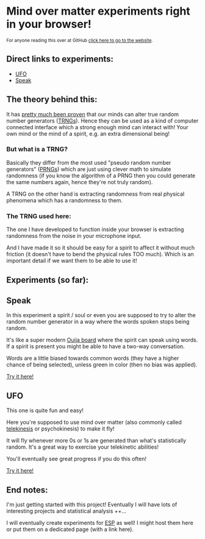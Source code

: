 
# Mind over matter experiments right in your browser!

<sub>For anyone reading this over at GitHub [click here to go to the website](https://joakimch.github.io/TRNG-Mind-Over-Matter-Experiments/).</sub>

## Direct links to experiments:

* [UFO](./ufo)
* [Speak](./speak)

## The theory behind this:

It has [pretty much been proven](https://www.ncbi.nlm.nih.gov/pmc/articles/PMC5872141/) that our minds can alter true random number generators ([TRNGs](https://en.wikipedia.org/wiki/Hardware_random_number_generator)). Hence they can be used as a kind of computer connected interface which a strong enough mind can interact with! Your own mind or the mind of a spirit, e.g. an extra dimensional being!

### But what is a TRNG?

Basically they differ from the most used "pseudo random number generators" ([PRNGs](https://en.wikipedia.org/wiki/Pseudorandom_number_generator)) which are just using clever math to simulate randomness (if you know the algorithm of a PRNG then you could generate the same numbers again, hence they're not truly random).

A TRNG on the other hand is extracting randomness from real physical phenomena which has a randomness to them.

### The TRNG used here:

The one I have developed to function inside your browser is extracting randomness from the noise in your microphone input.

And I have made it so it should be easy for a spirit to affect it without much friction (it doesn't have to bend the physical rules TOO much). Which is an important detail if we want them to be able to use it!

## Experiments (so far):

## Speak

In this experiment a spirit / soul or even you are supposed to try to alter the random number generator in a way where the words spoken stops being random.

It's like a super modern [Ouija board](https://en.wikipedia.org/wiki/Ouija) where the spirit can speak using words. If a spirit is present you might be able to have a two-way conversation.

Words are a little biased towards common words (they have a higher chance of being selected), unless green in color (then no bias was applied).

[Try it here!](./speak/)

## UFO

This one is quite fun and easy!

Here you're supposed to use mind over matter (also commonly called [telekinesis](https://en.wikipedia.org/wiki/Telekinesis) or psychokinesis) to make it fly!

It will fly whenever more 0s or 1s are generated than what's statistically random. It's a great way to exercise your telekinetic abilities!

You'll eventually see great progress if you do this often!

[Try it here!](./ufo/)

## End notes:

I'm just getting started with this project! Eventually I will have lots of interesting projects and statistical analysis ++...

I will eventually create experiments for [ESP](https://en.wikipedia.org/wiki/Extrasensory_perception) as well! I might host them here or put them on a dedicated page (with a link here).
